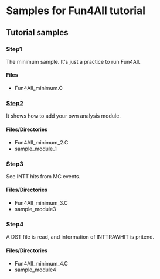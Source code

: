 # Samples for Fun4All tutorial

## Tutorial samples

### Step1
The minimum sample. It's just a practice to run Fun4All.

#### Files
- Fun4All_minimum.C

### [Step2](./sample_module_2/README.md)
It shows how to add your own analysis module.

#### Files/Directories
- Fun4All_minimum_2.C
- sample_module_1

### Step3
See INTT hits from MC events.

#### Files/Directories
- Fun4All_minimum_3.C
- sample_module3

### Step4
A DST file is read, and information of INTTRAWHIT is pritend.

#### Files/Directories
- Fun4All_minimum_4.C
- sample_module4

